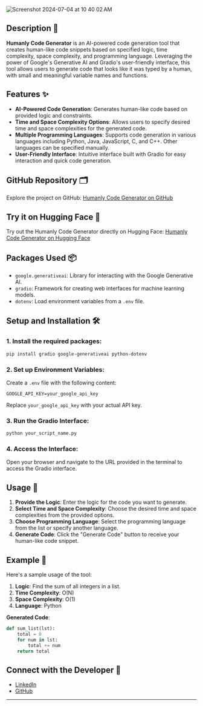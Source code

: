 ![Screenshot 2024-07-04 at 10 40 02 AM](https://github.com/isharizh/CodeHumanly/assets/93082178/0be8b51d-4569-4fa2-8009-abf87bef6501)

## Description 📜

**Humanly Code Generator** is an AI-powered code generation tool that creates human-like code snippets based on specified logic, time complexity, space complexity, and programming language. Leveraging the power of Google's Generative AI and Gradio's user-friendly interface, this tool allows users to generate code that looks like it was typed by a human, with small and meaningful variable names and functions.


## Features ✨

- **AI-Powered Code Generation**: Generates human-like code based on provided logic and constraints.
- **Time and Space Complexity Options**: Allows users to specify desired time and space complexities for the generated code.
- **Multiple Programming Languages**: Supports code generation in various languages including Python, Java, JavaScript, C, and C++. Other languages can be specified manually.
- **User-Friendly Interface**: Intuitive interface built with Gradio for easy interaction and quick code generation.

## GitHub Repository 🗂️

Explore the project on GitHub: [Humanly Code Generator on GitHub](https://github.com/yourusername/humanly-code-generator)

## Try it on Hugging Face 🚀

Try out the Humanly Code Generator directly on Hugging Face: [Humanly Code Generator on Hugging Face](https://huggingface.co/spaces/harizh/CodeHumanly)

## Packages Used 📦

- `google.generativeai`: Library for interacting with the Google Generative AI.
- `gradio`: Framework for creating web interfaces for machine learning models.
- `dotenv`: Load environment variables from a `.env` file.

## Setup and Installation 🛠️

### 1. Install the required packages:

```bash
pip install gradio google-generativeai python-dotenv
```

### 2. Set up Environment Variables:

Create a `.env` file with the following content:

```env
GOOGLE_API_KEY=your_google_api_key
```

Replace `your_google_api_key` with your actual API key.

### 3. Run the Gradio Interface:

```bash
python your_script_name.py
```

### 4. Access the Interface:

Open your browser and navigate to the URL provided in the terminal to access the Gradio interface.

## Usage 📑

1. **Provide the Logic**: Enter the logic for the code you want to generate.
2. **Select Time and Space Complexity**: Choose the desired time and space complexities from the provided options.
3. **Choose Programming Language**: Select the programming language from the list or specify another language.
4. **Generate Code**: Click the "Generate Code" button to receive your human-like code snippet.

## Example 🌟

Here's a sample usage of the tool:

1. **Logic**: Find the sum of all integers in a list.
2. **Time Complexity**: O(N)
3. **Space Complexity**: O(1)
4. **Language**: Python

**Generated Code**:

```python
def sum_list(lst):
    total = 0
    for num in lst:
        total += num
    return total
```

## Connect with the Developer 🤝

- [LinkedIn](https://www.linkedin.com/in/harizh)
- [GitHub](https://github.com/isharizh)

---
